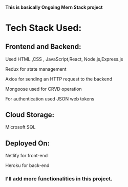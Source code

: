 
#### This is basically Ongoing Mern Stack project

# Tech Stack Used:

## Frontend and Backend:
   Used HTML ,CSS , JavaScript,React, Node.js,Express.js
   
   
   Redux for state management
   
   Axios for sending an HTTP request to the backend 
   
   Mongoose used for CRVD operation
   
   For authentication used JSON web tokens
   
   

## Cloud Storage:
   Microsoft SQL

## Deployed On:

   Netlify for front-end
   
   Heroku for back-end

   
### I'll add more functionalities in this project.
